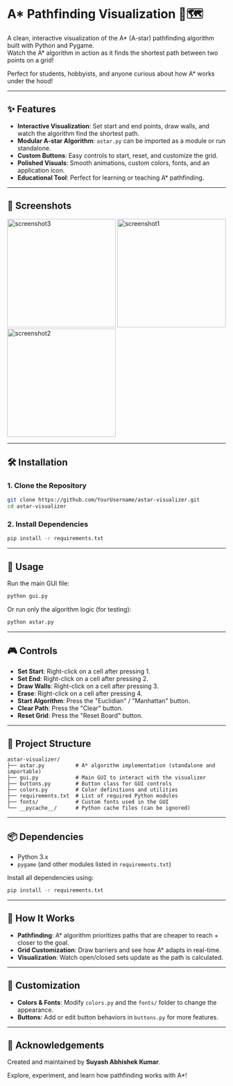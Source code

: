 # A* Pathfinding Visualization 🚀🗺️

A clean, interactive visualization of the A* (A-star) pathfinding algorithm built with Python and Pygame.  
Watch the A* algorithm in action as it finds the shortest path between two points on a grid!

Perfect for students, hobbyists, and anyone curious about how A* works under the hood!

---

## ✨ Features

- **Interactive Visualization**: Set start and end points, draw walls, and watch the algorithm find the shortest path.
- **Modular A-star Algorithm**: `astar.py` can be imported as a module or run standalone.
- **Custom Buttons**: Easy controls to start, reset, and customize the grid.
- **Polished Visuals**: Smooth animations, custom colors, fonts, and an application icon.
- **Educational Tool**: Perfect for learning or teaching A* pathfinding.

---

## 📸 Screenshots

<img src="https://github.com/user-attachments/assets/a0352cfb-9e21-4859-baaa-4fe0431ebdde" alt="screenshot3" width="250"/>
<img src="https://github.com/user-attachments/assets/5f7678ba-7a50-4a10-a9cf-7b844a0e2f37" alt="screenshot1" width="250"/>
<img src="https://github.com/user-attachments/assets/57b153e0-de09-4efb-9ce7-51284feec6ac" alt="screenshot2" width="250"/>




---

## 🛠 Installation

### 1. Clone the Repository

```bash
git clone https://github.com/YourUsername/astar-visualizer.git
cd astar-visualizer
```

### 2. Install Dependencies

```bash
pip install -r requirements.txt
```

---

## 🚀 Usage

Run the main GUI file:

```bash
python gui.py
```

Or run only the algorithm logic (for testing):

```bash
python astar.py
```

---

## 🎮 Controls

- **Set Start**: Right-click on a cell after pressing 1.
- **Set End**: Right-click on a cell after pressing 2.
- **Draw Walls**: Right-click on a cell after pressing 3.
- **Erase**: Right-click on a cell after pressing 4.
- **Start Algorithm**: Press the "Euclidian" / "Manhattan" button.
- **Clear Path**: Press the "Clear" button.
- **Reset Grid**: Press the "Reset Board" button.

---

## 📁 Project Structure

```
astar-visualizer/
├── astar.py          # A* algorithm implementation (standalone and importable)
├── gui.py            # Main GUI to interact with the visualizer
├── buttons.py        # Button class for GUI controls
├── colors.py         # Color definitions and utilities
├── requirements.txt  # List of required Python modules
├── fonts/            # Custom fonts used in the GUI
└── __pycache__/      # Python cache files (can be ignored)
```

---

## 📦 Dependencies

- Python 3.x  
- `pygame` (and other modules listed in `requirements.txt`)

Install all dependencies using:

```bash
pip install -r requirements.txt
```

---

## 🧠 How It Works

- **Pathfinding**: A* algorithm prioritizes paths that are cheaper to reach + closer to the goal.
- **Grid Customization**: Draw barriers and see how A* adapts in real-time.
- **Visualization**: Watch open/closed sets update as the path is calculated.

---

## 🎨 Customization

- **Colors & Fonts**: Modify `colors.py` and the `fonts/` folder to change the appearance.
- **Buttons**: Add or edit button behaviors in `buttons.py` for more features.

---


## 🙏 Acknowledgements

Created and maintained by **Suyash Abhishek Kumar**.

Explore, experiment, and learn how pathfinding works with A*!
